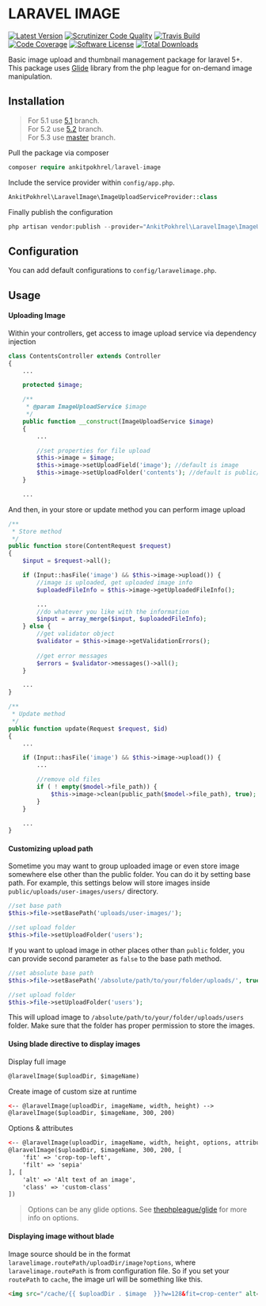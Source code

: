 # LARAVEL IMAGE
[![Latest Version](https://img.shields.io/github/release/ankitpokhrel/laravel-image.svg?style=flat-square)](https://github.com/ankitpokhrel/laravel-image/releases)
[![Scrutinizer Code Quality](https://img.shields.io/scrutinizer/g/ankitpokhrel/laravel-image.svg?style=flat-square)](https://scrutinizer-ci.com/g/ankitpokhrel/laravel-image/?branch=master)
[![Travis Build](https://img.shields.io/travis/ankitpokhrel/laravel-image.svg?style=flat-square)](https://travis-ci.org/ankitpokhrel/laravel-image)
[![Code Coverage](https://img.shields.io/scrutinizer/coverage/g/ankitpokhrel/laravel-image.svg?style=flat-square)](https://scrutinizer-ci.com/g/ankitpokhrel/laravel-image/?branch=master)
[![Software License](https://img.shields.io/badge/license-MIT-brightgreen.svg?style=flat-square)](LICENSE)
[![Total Downloads](https://img.shields.io/packagist/dt/ankitpokhrel/laravel-image.svg?style=flat-square)](https://packagist.org/packages/ankitpokhrel/laravel-image)

Basic image upload and thumbnail management package for laravel 5+. This package uses [Glide](http://glide.thephpleague.com/) library from the php league for on-demand image manipulation.

## Installation

> For 5.1 use [5.1](https://github.com/ankitpokhrel/laravel-image/tree/5.1) branch.  
> For 5.2 use [5.2](https://github.com/ankitpokhrel/laravel-image/tree/5.2) branch.  
> For 5.3 use [master](https://github.com/ankitpokhrel/laravel-image) branch.

Pull the package via composer

```php
composer require ankitpokhrel/laravel-image
```

Include the service provider within `config/app.php`.

```php
AnkitPokhrel\LaravelImage\ImageUploadServiceProvider::class
```

Finally publish the configuration
```php
php artisan vendor:publish --provider="AnkitPokhrel\LaravelImage\ImageUploadServiceProvider"
```

## Configuration
You can add default configurations to `config/laravelimage.php`.

## Usage

#### Uploading Image
Within your controllers, get access to image upload service via dependency injection
```php
class ContentsController extends Controller
{
    ...

    protected $image;

    /**
     * @param ImageUploadService $image
     */
    public function __construct(ImageUploadService $image)
    {
        ...

        //set properties for file upload
        $this->image = $image;
        $this->image->setUploadField('image'); //default is image
        $this->image->setUploadFolder('contents'); //default is public/uploads/contents
    }

    ...

```

And then, in your store or update method you can perform image upload
```php
/**
 * Store method
 */
public function store(ContentRequest $request)
{
    $input = $request->all();

    if (Input::hasFile('image') && $this->image->upload()) {
        //image is uploaded, get uploaded image info
        $uploadedFileInfo = $this->image->getUploadedFileInfo();

        ...
        //do whatever you like with the information
        $input = array_merge($input, $uploadedFileInfo);
    } else {
        //get validator object
        $validator = $this->image->getValidationErrors();
        
        //get error messages
        $errors = $validator->messages()->all();
    }

    ...
}

/**
 * Update method
 */
public function update(Request $request, $id)
{
    ...

    if (Input::hasFile('image') && $this->image->upload()) {
        ...

        //remove old files
        if ( ! empty($model->file_path)) {
            $this->image->clean(public_path($model->file_path), true);
        }
    }

    ...
}
```

#### Customizing upload path

Sometime you may want to group uploaded image or even store image somewhere else other than the public folder. 
You can do it by setting base path. For example, this settings below will store images inside 
`public/uploads/user-images/users/` directory.

```php
//set base path
$this->file->setBasePath('uploads/user-images/');

//set upload folder
$this->file->setUploadFolder('users');
```

If you want to upload image in other places other than `public` folder, you can provide second parameter as `false` 
to the base path method.

```php
//set absolute base path
$this->file->setBasePath('/absolute/path/to/your/folder/uploads/', true);

//set upload folder
$this->file->setUploadFolder('users');
```

This will upload image to `/absolute/path/to/your/folder/uploads/users` folder. Make sure that the folder has proper 
permission to store the images.

#### Using blade directive to display images

Display full image
```html
@laravelImage($uploadDir, $imageName)
```

Create image of custom size at runtime
```html
<-- @laravelImage(uploadDir, imageName, width, height) -->
@laravelImage($uploadDir, $imageName, 300, 200)
```

Options & attributes
```html
<-- @laravelImage(uploadDir, imageName, width, height, options, attributes) -->
@laravelImage($uploadDir, $imageName, 300, 200, [
    'fit' => 'crop-top-left',
    'filt' => 'sepia'
], [
    'alt' => 'Alt text of an image',
    'class' => 'custom-class'
])
```

> Options can be any glide options. See [thephpleague/glide](http://glide.thephpleague.com/) for more info on options.

#### Displaying image without blade
 
 Image source should be in the format `laravelimage.routePath/uploadDir/image?options`, where `laravelimage.routePath` is from configuration file.
 So if you set your `routePath` to `cache`, the image url will be something like this.

```html
<img src="/cache/{{ $uploadDir . $image  }}?w=128&fit=crop-center" alt="" />
```
